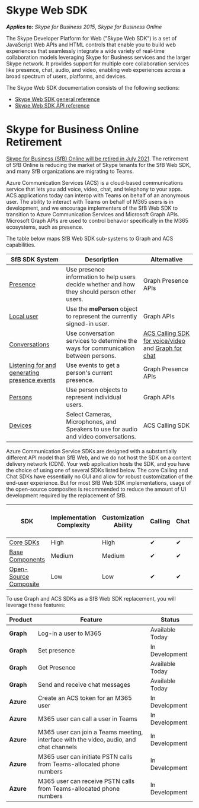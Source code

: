 # Skype Web SDK

 _**Applies to:** Skype for Business 2015_, _Skype for Business Online_

The Skype Developer Platform for Web ("Skype Web SDK") is a set of JavaScript Web APIs and HTML controls that enable you to build web experiences that seamlessly integrate a wide variety of real-time collaboration models leveraging Skype for Business services and the larger Skype network. It provides support for multiple core collaboration services like presence, chat, audio, and video, enabling web experiences across a broad spectrum of users, platforms, and devices.

The Skype Web SDK documentation consists of the following sections:

- [Skype Web SDK general reference](GeneralReference.md)
- [Skype Web SDK API reference](http://officedev.github.io/skype-docs/Skype/WebSDK/model/api/modules/jcafe.html)
    
# Skype for Business Online Retirement

[Skype for Business (SfB) Online will be retired in July 2021](https://techcommunity.microsoft.com/t5/microsoft-teams-blog/skype-for-business-online-to-be-retired-in-2021/ba-p/777833). The retirement of SfB Online is reducing the market of Skype tenants for the SfB Web SDK, and many SfB organizations are migrating to Teams.

Azure Communication Services (ACS) is a cloud-based communications service that lets you add voice, video, chat, and telephony to your apps. ACS applications today can interop with Teams on behalf of an anonymous user. The ability to interact with Teams on behalf of M365 users is in development, and we encourage implementers of the SfB Web SDK to transition to Azure Communication Services and Microsoft Graph APIs. Microsoft Graph APIs are used to control behavior specifically in the M365 ecosystems, such as presence.

The table below maps SfB Web SDK sub-systems to Graph and ACS capabilities.

| SfB SDK System | Description  | Alternative   |
|----------|-----------|------------|
| [Presence](https://docs.microsoft.com/skype-sdk/websdk/docs/presence) | Use presence information to help users decide whether and how they should person other users. | Graph Presence APIs  |
| [Local user](https://docs.microsoft.com/skype-sdk/websdk/docs/localuser) | Use the **mePerson** object to represent the currently signed-in user. | Graph APIs  |
| [Conversations](https://docs.microsoft.com/skype-sdk/websdk/docs/conversations) | Use conversation services to determine the ways for communication between persons. | [ACS Calling SDK for voice/video](https://docs.microsoft.com/azure/communication-services/concepts/sdk-options) and [Graph for chat](https://docs.microsoft.com/graph/api/resources/chat) |
| [Listening for and generating presence events](https://docs.microsoft.com/skype-sdk/websdk/docs/presenceevents) | Use events to get a person's current presence. | Graph Presence APIs  |
| [Persons](https://docs.microsoft.com/skype-sdk/websdk/docs/persons) | Use person objects to represent individual users. | Graph APIs  |
| [Devices](https://docs.microsoft.com/skype-sdk/websdk/docs/devices) | Select Cameras, Microphones, and Speakers to use for audio and video conversations. | ACS Calling SDK  |

Azure Communication Service SDKs are designed with a substantially different API model than SfB Web, and we do not host the SDK on a content delivery network (CDN). Your web application hosts the SDK, and you have the choice of using one of several SDKs listed below. The core Calling and Chat SDKs have essentially no GUI and allow for robust customization of the end-user experience. But for most SfB Web SDK implementations, usage of the open-source composites is recommended to reduce the amount of UI development required by the replacement of SfB.

| **SDK** | **Implementation Complexity** | **Customization Ability** | **Calling** | **Chat** | [Interact on behalf of a M365/Teams users](https://docs.microsoft.com/azure/communication-services/concepts/voice-video-calling/teams-interop) |
|------------------------------------------------------------------------------------------------------------------------|-------------------------------|---------------------------|-------------|----------|----------------------------------------------------------------------------------------------------------------------------------------------------|
| [Core SDKs](https://docs.microsoft.com/azure/communication-services/concepts/sdk-options) | High | High | ✔ | ✔ | ✔  |
| [Base Components](https://docs.microsoft.com/azure/communication-services/concepts/ui-framework/ui-sdk-overview) | Medium | Medium | ✔ | ✔ | In Development  |
| [Open-Source Composite](https://docs.microsoft.com/azure/communication-services/concepts/ui-framework/ui-sdk-overview) | Low | Low | ✔ | ✔ | In Development  |

To use Graph and ACS SDKs as a SfB Web SDK replacement, you will leverage these
features:

| Product          | **Feature**                                                                    |  Status            |
|-----------|-----------------------------------------------------------------------------------------|-----------------|
| **Graph** | Log-in a user to M365                                                                   | Available Today |
| **Graph** | Set presence                                                                            | In Development  |
| **Graph** | Get Presence                                                                            | Available Today |
| **Graph** | Send and receive chat messages                                                          | Available Today |
| **Azure** | Create an ACS token for an M365 user                                                    | In Development  |
| **Azure** | M365 user can call a user in Teams                                                      | In Development  |
| **Azure** | M365 user can join a Teams meeting, interface with the video, audio, and chat channels  | In Development  |
| **Azure** | M365 user can initiate PSTN calls from Teams-allocated phone numbers                    | In Development  |
| **Azure** | M365 user can receive PSTN calls from Teams-allocated phone numbers                     | In Development  |
